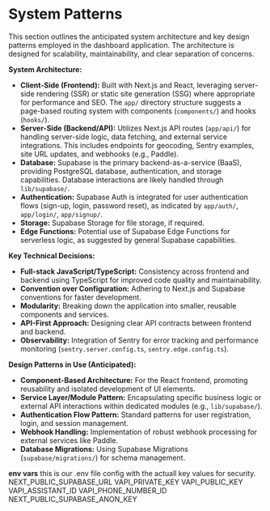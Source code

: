 # System Patterns

This section outlines the anticipated system architecture and key design patterns employed in the dashboard application. The architecture is designed for scalability, maintainability, and clear separation of concerns.

**System Architecture:**

- **Client-Side (Frontend):** Built with Next.js and React, leveraging server-side rendering (SSR) or static site generation (SSG) where appropriate for performance and SEO. The `app/` directory structure suggests a page-based routing system with components (`components/`) and hooks (`hooks/`).
- **Server-Side (Backend/API):** Utilizes Next.js API routes (`app/api/`) for handling server-side logic, data fetching, and external service integrations. This includes endpoints for geocoding, Sentry examples, site URL updates, and webhooks (e.g., Paddle).
- **Database:** Supabase is the primary backend-as-a-service (BaaS), providing PostgreSQL database, authentication, and storage capabilities. Database interactions are likely handled through `lib/supabase/`.
- **Authentication:** Supabase Auth is integrated for user authentication flows (sign-up, login, password reset), as indicated by `app/auth/`, `app/login/`, `app/signup/`.
- **Storage:** Supabase Storage for file storage, if required.
- **Edge Functions:** Potential use of Supabase Edge Functions for serverless logic, as suggested by general Supabase capabilities.

**Key Technical Decisions:**

- **Full-stack JavaScript/TypeScript:** Consistency across frontend and backend using TypeScript for improved code quality and maintainability.
- **Convention over Configuration:** Adhering to Next.js and Supabase conventions for faster development.
- **Modularity:** Breaking down the application into smaller, reusable components and services.
- **API-First Approach:** Designing clear API contracts between frontend and backend.
- **Observability:** Integration of Sentry for error tracking and performance monitoring (`sentry.server.config.ts`, `sentry.edge.config.ts`).

**Design Patterns in Use (Anticipated):**

- **Component-Based Architecture:** For the React frontend, promoting reusability and isolated development of UI elements.
- **Service Layer/Module Pattern:** Encapsulating specific business logic or external API interactions within dedicated modules (e.g., `lib/supabase/`).
- **Authentication Flow Pattern:** Standard patterns for user registration, login, and session management.
- **Webhook Handling:** Implementation of robust webhook processing for external services like Paddle.
- **Database Migrations:** Using Supabase Migrations (`supabase/migrations/`) for schema management.

**env vars** this is our .env file config with the actuall key values for security.
NEXT_PUBLIC_SUPABASE_URL
VAPI_PRIVATE_KEY
VAPI_PUBLIC_KEY
VAPI_ASSISTANT_ID
VAPI_PHONE_NUMBER_ID
NEXT_PUBLIC_SUPABASE_ANON_KEY
